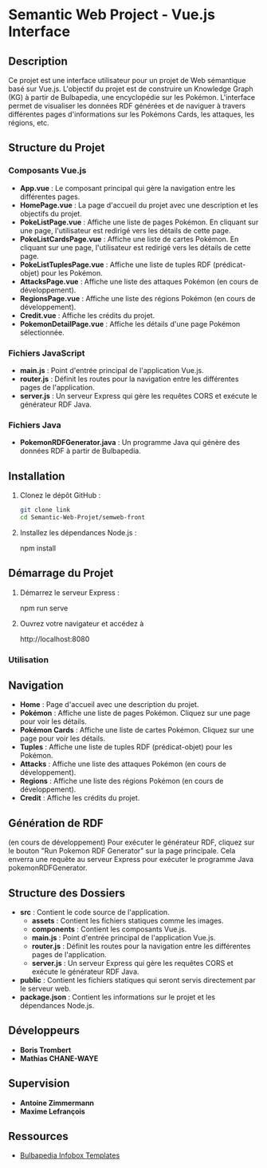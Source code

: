 # Semantic Web Project - Vue.js Interface

## Description

Ce projet est une interface utilisateur pour un projet de Web sémantique basé sur Vue.js. 
L'objectif du projet est de construire un Knowledge Graph (KG) à partir de Bulbapedia, une encyclopédie sur les 
Pokémon. L'interface permet de visualiser les données RDF générées et de naviguer à travers différentes pages 
d'informations sur les Pokémons Cards, les attaques, les régions, etc.

## Structure du Projet

### Composants Vue.js

- **App.vue** : Le composant principal qui gère la navigation entre les différentes pages.
- **HomePage.vue** : La page d'accueil du projet avec une description et les objectifs du projet.
- **PokeListPage.vue** : Affiche une liste de pages Pokémon. En cliquant sur une page, l'utilisateur est redirigé vers les détails de cette page.
- **PokeListCardsPage.vue** : Affiche une liste de cartes Pokémon. En cliquant sur une page, l'utilisateur est redirigé vers les détails de cette page.
- **PokeListTuplesPage.vue** : Affiche une liste de tuples RDF (prédicat-objet) pour les Pokémon.
- **AttacksPage.vue** : Affiche une liste des attaques Pokémon (en cours de développement).
- **RegionsPage.vue** : Affiche une liste des régions Pokémon (en cours de développement).
- **Credit.vue** : Affiche les crédits du projet.
- **PokemonDetailPage.vue** : Affiche les détails d'une page Pokémon sélectionnée.

### Fichiers JavaScript

- **main.js** : Point d'entrée principal de l'application Vue.js.
- **router.js** : Définit les routes pour la navigation entre les différentes pages de l'application.
- **server.js** : Un serveur Express qui gère les requêtes CORS et exécute le générateur RDF Java.


### Fichiers Java

- **PokemonRDFGenerator.java** : Un programme Java qui génère des données RDF à partir de Bulbapedia.


## Installation

1. Clonez le dépôt GitHub :
   ```sh
   git clone link
   cd Semantic-Web-Projet/semweb-front


2. Installez les dépendances Node.js :

    npm install

## Démarrage du Projet

1. Démarrez le serveur Express :

    npm run serve

2. Ouvrez votre navigateur et accédez à 

    http://localhost:8080


### Utilisation

## Navigation

- **Home** : Page d'accueil avec une description du projet.
- **Pokémon** : Affiche une liste de pages Pokémon. Cliquez sur une page pour voir les détails.
- **Pokémon Cards**  : Affiche une liste de cartes Pokémon. Cliquez sur une page pour voir les détails.
- **Tuples** : Affiche une liste de tuples RDF (prédicat-objet) pour les Pokémon.
- **Attacks** : Affiche une liste des attaques Pokémon (en cours de développement).
- **Regions** : Affiche une liste des régions Pokémon (en cours de développement).
- **Credit** : Affiche les crédits du projet.

## Génération de RDF

(en cours de développement)
Pour exécuter le générateur RDF, cliquez sur le bouton "Run Pokemon RDF Generator" sur la page principale. 
Cela enverra une requête au serveur Express pour exécuter le programme Java pokemonRDFGenerator.

## Structure des Dossiers

- **src** : Contient le code source de l'application.
  - **assets** : Contient les fichiers statiques comme les images.
  - **components** : Contient les composants Vue.js.
  - **main.js** : Point d'entrée principal de l'application Vue.js.
  - **router.js** : Définit les routes pour la navigation entre les différentes pages de l'application.
  - **server.js** : Un serveur Express qui gère les requêtes CORS et exécute le générateur RDF Java.
- **public** : Contient les fichiers statiques qui seront servis directement par le serveur web.
- **package.json** : Contient les informations sur le projet et les dépendances Node.js.

## Développeurs

- **Boris Trombert**
- **Mathias CHANE-WAYE**

## Supervision

- **Antoine Zimmermann**
- **Maxime Lefrançois**

## Ressources

- [Bulbapedia Infobox Templates](https://bulbapedia.bulbagarden.net/wiki/Category:Infobox_templates)